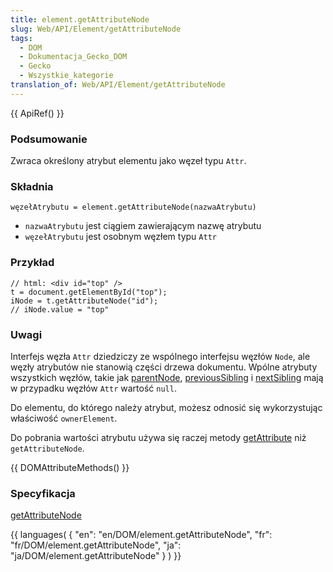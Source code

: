 ```yaml
---
title: element.getAttributeNode
slug: Web/API/Element/getAttributeNode
tags:
  - DOM
  - Dokumentacja_Gecko_DOM
  - Gecko
  - Wszystkie_kategorie
translation_of: Web/API/Element/getAttributeNode
---
```

{{ ApiRef() }}

### Podsumowanie

Zwraca określony atrybut elementu jako węzeł typu `Attr`.

### Składnia

    węzełAtrybutu = element.getAttributeNode(nazwaAtrybutu)

- `nazwaAtrybutu` jest ciągiem zawierającym nazwę atrybutu
- `węzełAtrybutu` jest osobnym węzłem typu `Attr`

### Przykład

    // html: <div id="top" />
    t = document.getElementById("top");
    iNode = t.getAttributeNode("id");
    // iNode.value = "top"

### Uwagi

Interfejs węzła `Attr` dziedziczy ze wspólnego interfejsu węzłów `Node`, ale węzły atrybutów nie stanowią części drzewa dokumentu. Wpólne atrybuty wszystkich węzłów, takie jak [parentNode](pl/DOM/element.parentNode), [previousSibling](pl/DOM/element.previousSibling) i [nextSibling](pl/DOM/element.nextSibling) mają w przypadku węzłów `Attr` wartość `null`.

Do elementu, do którego należy atrybut, możesz odnosić się wykorzystując właściwość `ownerElement`.

Do pobrania wartości atrybutu używa się raczej metody [getAttribute](pl/DOM/element.getAttribute) niż `getAttributeNode`.

{{ DOMAttributeMethods() }}

### Specyfikacja

[getAttributeNode](http://www.w3.org/TR/2000/REC-DOM-Level-2-Core-20001113/core.html#ID-217A91B8)



{{ languages( { "en": "en/DOM/element.getAttributeNode", "fr": "fr/DOM/element.getAttributeNode", "ja": "ja/DOM/element.getAttributeNode" } ) }}
